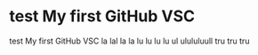 # test My first GitHub VSC 
test My first GitHub VSC 
la lal la la
lu lu lu lu
ul ulululuull
tru tru tru
